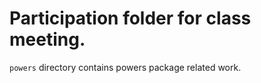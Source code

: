 # Participation folder for class meeting. 

`powers` directory contains powers package related work. 
